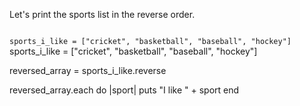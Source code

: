 Let's print the sports list in
the reverse order.

<codeblock language="ruby" type="exercise" testMode="fixedInput">
<code>
sports_i_like = ["cricket", "basketball", "baseball", "hockey"]
</code>

<solution>
sports_i_like = ["cricket", "basketball", "baseball", "hockey"]

reversed_array = sports_i_like.reverse

reversed_array.each do |sport|
  puts "I like " + sport
end
</solution>
</codeblock>